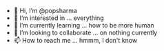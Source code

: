 - 👋 Hi, I’m @popsharma
- 👀 I’m interested in ... everything
- 🌱 I’m currently learning ... how to be more human
- 💞️ I’m looking to collaborate ... on nothing currently
- 📫 How to reach me ... hmmm, I don't know

<!---
popsharma/popsharma is a ✨ special ✨ repository because its `README.md` (this file) appears on your GitHub profile.
You can click the Preview link to take a look at your changes.
--->
